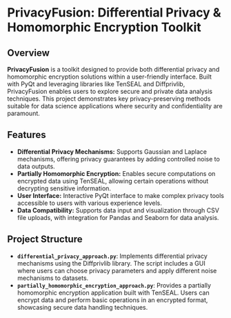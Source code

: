 # PrivacyFusion: Differential Privacy & Homomorphic Encryption Toolkit

## Overview
**PrivacyFusion** is a toolkit designed to provide both differential privacy and homomorphic encryption solutions within a user-friendly interface. Built with PyQt and leveraging libraries like TenSEAL and Diffprivlib, PrivacyFusion enables users to explore secure and private data analysis techniques. This project demonstrates key privacy-preserving methods suitable for data science applications where security and confidentiality are paramount.

## Features
- **Differential Privacy Mechanisms:** Supports Gaussian and Laplace mechanisms, offering privacy guarantees by adding controlled noise to data outputs.
- **Partially Homomorphic Encryption:** Enables secure computations on encrypted data using TenSEAL, allowing certain operations without decrypting sensitive information.
- **User Interface:** Interactive PyQt interface to make complex privacy tools accessible to users with various experience levels.
- **Data Compatibility:** Supports data input and visualization through CSV file uploads, with integration for Pandas and Seaborn for data analysis.

## Project Structure
- **`differential_privacy_approach.py`**: Implements differential privacy mechanisms using the Diffprivlib library. The script includes a GUI where users can choose privacy parameters and apply different noise mechanisms to datasets.
- **`partially_homomorphic_encryption_approach.py`**: Provides a partially homomorphic encryption application built with TenSEAL. Users can encrypt data and perform basic operations in an encrypted format, showcasing secure data handling techniques.


